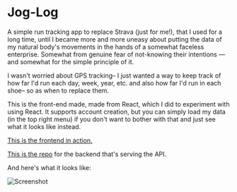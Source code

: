# Jog-Log

A simple run tracking app to replace Strava (just for me!), that I used for a long time, until I became more and more uneasy about putting the data of my natural body's movements in the hands of a somewhat faceless enterprise. Somewhat from genuine fear of not-knowing their intentions — and somewhat for the simple principle of it.

I wasn't worried about GPS tracking– I just wanted a way to keep track of how far I'd run each day, week, year, etc. and also how far I'd run in each shoe– so as when to replace them.

This is the front-end made, made from React, which I did to experiment with using React. It supports account creation, but you can simply load my data (in the top right menu) if you don't want to bother with that and just see what it looks like instead.

[This is the frontend in action.](https://jog-log.netlify.app/)

[This is the repo](https://github.com/ed-dickinson/jog-log--api) for the backend that's serving the API.

And here's what it looks like:

![Screenshot](https://i.postimg.cc/kgbCn2Cp/Screen-Shot-2021-11-21-at-10-10-24.png)
